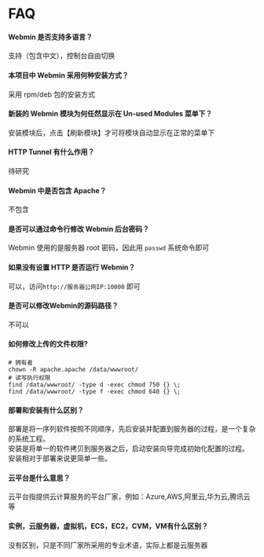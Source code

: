 # FAQ

#### Webmin 是否支持多语言？

支持（包含中文），控制台自由切换

#### 本项目中 Webmin 采用何种安装方式？

采用 rpm/deb 包的安装方式

#### 新装的 Webmin 模块为何任然显示在 Un-used Modules 菜单下？

安装模块后，点击【刷新模块】才可将模块自动显示在正常的菜单下

#### HTTP Tunnel 有什么作用？

待研究

#### Webmin 中是否包含 Apache？

不包含

#### 是否可以通过命令行修改 Webmin 后台密码？

Webmin 使用的是服务器 root 密码，因此用 `passwd` 系统命令即可

#### 如果没有设置 HTTP 是否运行 Webmin？

可以，访问`http://服务器公网IP:10000` 即可

#### 是否可以修改Webmin的源码路径？

不可以

#### 如何修改上传的文件权限?

```shell
# 拥有者
chown -R apache.apache /data/wwwroot/
# 读写执行权限
find /data/wwwroot/ -type d -exec chmod 750 {} \;
find /data/wwwroot/ -type f -exec chmod 640 {} \;
```

#### 部署和安装有什么区别？

部署是将一序列软件按照不同顺序，先后安装并配置到服务器的过程，是一个复杂的系统工程。  
安装是将单一的软件拷贝到服务器之后，启动安装向导完成初始化配置的过程。  
安装相对于部署来说更简单一些。 

#### 云平台是什么意思？

云平台指提供云计算服务的平台厂家，例如：Azure,AWS,阿里云,华为云,腾讯云等

#### 实例，云服务器，虚拟机，ECS，EC2，CVM，VM有什么区别？

没有区别，只是不同厂家所采用的专业术语，实际上都是云服务器
